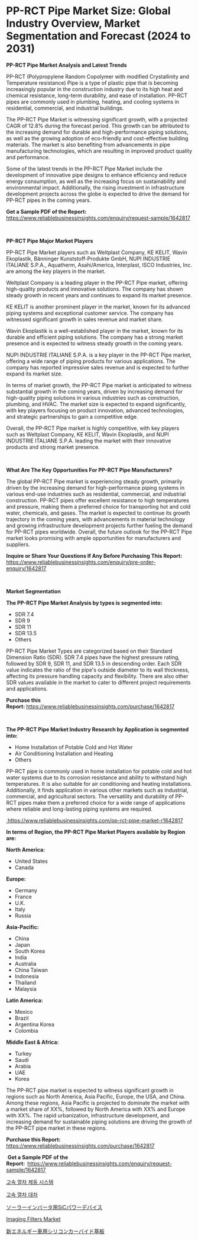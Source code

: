 <p><h1>PP-RCT Pipe Market Size: Global Industry Overview, Market Segmentation and Forecast (2024 to 2031)</h1></p><p><strong>PP-RCT Pipe Market Analysis and Latest Trends</strong></p>
<p><p>PP-RCT (Polypropylene Random Copolymer with modified Crystallinity and Temperature resistance) Pipe is a type of plastic pipe that is becoming increasingly popular in the construction industry due to its high heat and chemical resistance, long-term durability, and ease of installation. PP-RCT pipes are commonly used in plumbing, heating, and cooling systems in residential, commercial, and industrial buildings.</p><p>The PP-RCT Pipe Market is witnessing significant growth, with a projected CAGR of 12.8% during the forecast period. This growth can be attributed to the increasing demand for durable and high-performance piping solutions, as well as the growing adoption of eco-friendly and cost-effective building materials. The market is also benefiting from advancements in pipe manufacturing technologies, which are resulting in improved product quality and performance.</p><p>Some of the latest trends in the PP-RCT Pipe Market include the development of innovative pipe designs to enhance efficiency and reduce energy consumption, as well as the increasing focus on sustainability and environmental impact. Additionally, the rising investment in infrastructure development projects across the globe is expected to drive the demand for PP-RCT pipes in the coming years.</p></p>
<p><strong>Get a Sample PDF of the Report:&nbsp;</strong> <a href="https://www.reliablebusinessinsights.com/enquiry/request-sample/1642817">https://www.reliablebusinessinsights.com/enquiry/request-sample/1642817</a></p>
<p>&nbsp;</p>
<p><strong>PP-RCT Pipe Major Market Players</strong></p>
<p><p>PP-RCT Pipe Market players such as Weltplast Company, KE KELIT, Wavin Ekoplastik, Bänninger Kunststoff-Produkte GmbH, NUPI INDUSTRIE ITALIANE S.P.A., Aquatherm, Asahi/America, Interplast, ISCO Industries, Inc. are among the key players in the market.</p><p>Weltplast Company is a leading player in the PP-RCT Pipe market, offering high-quality products and innovative solutions. The company has shown steady growth in recent years and continues to expand its market presence.</p><p>KE KELIT is another prominent player in the market, known for its advanced piping systems and exceptional customer service. The company has witnessed significant growth in sales revenue and market share.</p><p>Wavin Ekoplastik is a well-established player in the market, known for its durable and efficient piping solutions. The company has a strong market presence and is expected to witness steady growth in the coming years.</p><p>NUPI INDUSTRIE ITALIANE S.P.A. is a key player in the PP-RCT Pipe market, offering a wide range of piping products for various applications. The company has reported impressive sales revenue and is expected to further expand its market size.</p><p>In terms of market growth, the PP-RCT Pipe market is anticipated to witness substantial growth in the coming years, driven by increasing demand for high-quality piping solutions in various industries such as construction, plumbing, and HVAC. The market size is expected to expand significantly, with key players focusing on product innovation, advanced technologies, and strategic partnerships to gain a competitive edge.</p><p>Overall, the PP-RCT Pipe market is highly competitive, with key players such as Weltplast Company, KE KELIT, Wavin Ekoplastik, and NUPI INDUSTRIE ITALIANE S.P.A. leading the market with their innovative products and strong market presence.</p></p>
<p>&nbsp;</p>
<p><strong>What Are The Key Opportunities For PP-RCT Pipe Manufacturers?</strong></p>
<p><p>The global PP-RCT Pipe market is experiencing steady growth, primarily driven by the increasing demand for high-performance piping systems in various end-use industries such as residential, commercial, and industrial construction. PP-RCT pipes offer excellent resistance to high temperatures and pressure, making them a preferred choice for transporting hot and cold water, chemicals, and gases. The market is expected to continue its growth trajectory in the coming years, with advancements in material technology and growing infrastructure development projects further fueling the demand for PP-RCT pipes worldwide. Overall, the future outlook for the PP-RCT Pipe market looks promising with ample opportunities for manufacturers and suppliers.</p></p>
<p><strong>Inquire or Share Your Questions If Any Before Purchasing This Report:</strong> <a href="https://www.reliablebusinessinsights.com/enquiry/pre-order-enquiry/1642817">https://www.reliablebusinessinsights.com/enquiry/pre-order-enquiry/1642817</a></p>
<p>&nbsp;</p>
<p><strong>Market Segmentation</strong></p>
<p><strong>The PP-RCT Pipe Market Analysis by types is segmented into:</strong></p>
<p><ul><li>SDR 7.4</li><li>SDR 9</li><li>SDR 11</li><li>SDR 13.5</li><li>Others</li></ul></p>
<p><p>PP-RCT Pipe Market Types are categorized based on their Standard Dimension Ratio (SDR). SDR 7.4 pipes have the highest pressure rating, followed by SDR 9, SDR 11, and SDR 13.5 in descending order. Each SDR value indicates the ratio of the pipe's outside diameter to its wall thickness, affecting its pressure handling capacity and flexibility. There are also other SDR values available in the market to cater to different project requirements and applications.</p></p>
<p><strong>Purchase this Report:&nbsp;</strong><a href="https://www.reliablebusinessinsights.com/purchase/1642817">https://www.reliablebusinessinsights.com/purchase/1642817</a></p>
<p>&nbsp;</p>
<p><strong>The PP-RCT Pipe Market Industry Research by Application is segmented into:</strong></p>
<p><ul><li>Home Installation of Potable Cold and Hot Water</li><li>Air Conditioning Installation and Heating</li><li>Others</li></ul></p>
<p><p>PP-RCT pipe is commonly used in home installation for potable cold and hot water systems due to its corrosion resistance and ability to withstand high temperatures. It is also suitable for air conditioning and heating installations. Additionally, it finds application in various other markets such as industrial, commercial, and agricultural sectors. The versatility and durability of PP-RCT pipes make them a preferred choice for a wide range of applications where reliable and long-lasting piping systems are required.</p></p>
<p><a href="https://www.reliablebusinessinsights.com/pp-rct-pipe-market-r1642817">&nbsp;https://www.reliablebusinessinsights.com/pp-rct-pipe-market-r1642817</a></p>
<p><strong>In terms of Region, the PP-RCT Pipe Market Players available by Region are:</strong></p>
<p>
    <p> <strong> North America: </strong>
        <ul>
            <li>United States</li>
            <li>Canada</li>
        </ul>
        </p> 
    <p> <strong> Europe: </strong>
        <ul>
            <li>Germany</li>
            <li>France</li>
            <li>U.K.</li>
            <li>Italy</li>
            <li>Russia</li>
        </ul>
        </p> 
    <p> <strong> Asia-Pacific: </strong>
        <ul>
            <li>China</li>
            <li>Japan</li>
            <li>South Korea</li>
            <li>India</li>
            <li>Australia</li>
            <li>China Taiwan</li>
            <li>Indonesia</li>
            <li>Thailand</li>
            <li>Malaysia</li>
        </ul>
        </p> 
    <p> <strong> Latin America: </strong>
        <ul>
            <li>Mexico</li>
            <li>Brazil</li>
            <li>Argentina Korea</li>
            <li>Colombia</li>
        </ul>
        </p> 
    <p> <strong> Middle East & Africa: </strong>
        <ul>
            <li>Turkey</li>
            <li>Saudi</li>
            <li>Arabia</li>
            <li>UAE</li>
            <li>Korea</li>
        </ul>
    </p>
    </p>
<p><p>The PP-RCT pipe market is expected to witness significant growth in regions such as North America, Asia Pacific, Europe, the USA, and China. Among these regions, Asia Pacific is projected to dominate the market with a market share of XX%, followed by North America with XX% and Europe with XX%. The rapid urbanization, infrastructure development, and increasing demand for sustainable piping solutions are driving the growth of the PP-RCT pipe market in these regions.</p></p>
<p><strong>Purchase this Report: </strong><a href="https://www.reliablebusinessinsights.com/purchase/1642817">https://www.reliablebusinessinsights.com/purchase/1642817</a></p>
<p>&nbsp;<strong>Get a Sample PDF of the Report:&nbsp;&nbsp;</strong><a href="https://www.reliablebusinessinsights.com/enquiry/request-sample/1642817">https://www.reliablebusinessinsights.com/enquiry/request-sample/1642817</a></p>
<p><strong></strong></p>
<p><p><a href="https://github.com/vsoq0zknh59/Market-Research-Report-List-2/blob/main/8829035110972.md">고속 열차 제동 시스템</a></p><p><a href="https://github.com/jntpkh496620/Market-Research-Report-List-2/blob/main/4988439110971.md">고속 열차 대차</a></p><p><a href="https://github.com/RandallRunte2023/Market-Research-Report-List-1/blob/main/4618712113928.md">ソーラーインバータ用SiCパワーデバイス</a></p><p><a href="https://github.com/lylyparadise/Market-Research-Report-List-3/blob/main/imaging-filters-market.md">Imaging Filters Market</a></p><p><a href="https://github.com/TerrellConn/Market-Research-Report-List-1/blob/main/7539962113927.md">新エネルギー車用シリコンカーバイド基板</a></p></p>